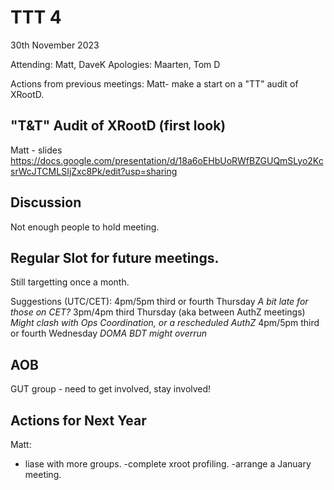 TTT 4
===
30th November 2023

Attending: Matt, DaveK
Apologies: Maarten, Tom D

Actions from previous meetings:
Matt- make a start on a "TT" audit of XRootD.

"T&T" Audit of XRootD (first look)
---
Matt - slides
https://docs.google.com/presentation/d/18a6oEHbUoRWfBZGUQmSLyo2KcsrWcJTCMLSIjZxc8Pk/edit?usp=sharing

Discussion
---
Not enough people to hold meeting.





Regular Slot for future meetings.
---
Still targetting once a month. 

Suggestions (UTC/CET): 
4pm/5pm third or fourth Thursday
*A bit late for those on CET?*
3pm/4pm third Thursday (aka between AuthZ meetings)
*Might clash with Ops Coordination, or a rescheduled AuthZ*
4pm/5pm third or fourth Wednesday
*DOMA BDT might overrun*


AOB
---
GUT group - need to get involved, stay involved!

Actions for Next Year
---
Matt:
- liase with more groups.
-complete xroot profiling.
-arrange a January meeting.
